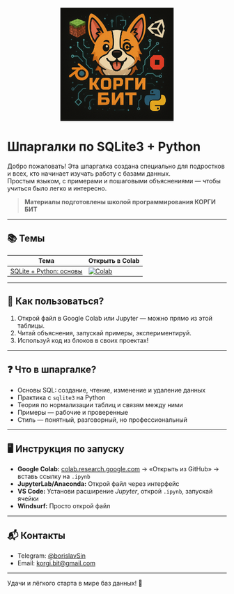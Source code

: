 <p align="center">
  <img src="logo_korgibit.png" alt="КОРГИ БИТ" width="260"/>
</p>

# Шпаргалки по SQLite3 + Python

Добро пожаловать! Эта шпаргалка создана специально для подростков и всех, кто начинает изучать работу с базами данных.  
Простым языком, с примерами и пошаговыми объяснениями — чтобы учиться было легко и интересно.

> **Материалы подготовлены школой программирования КОРГИ БИТ**

---

## 📚 Темы

| Тема | Открыть в Colab |
|------|------------------|
| [SQLite + Python: основы](cheatsheets/sqlite_cheatsheet.ipynb) | [![Colab](https://colab.research.google.com/assets/colab-badge.svg)](https://colab.research.google.com/github/KorgiBit/SQL-cheatsheets/blob/main/cheatsheets/sqlite_cheatsheet.ipynb) |


---

## 🚀 Как пользоваться?

1. Открой файл в Google Colab или Jupyter — можно прямо из этой таблицы.
2. Читай объяснения, запускай примеры, экспериментируй.
3. Используй код из блоков в своих проектах!

---

## ❓ Что в шпаргалке?

- Основы SQL: создание, чтение, изменение и удаление данных
- Практика с `sqlite3` на Python
- Теория по нормализации таблиц и связям между ними
- Примеры — рабочие и проверенные
- Стиль — понятный, разговорный, но профессиональный

---

## 🖥 Инструкция по запуску

- **Google Colab:** [colab.research.google.com](https://colab.research.google.com/) → «Открыть из GitHub» → вставь ссылку на `.ipynb`
- **JupyterLab/Anaconda:** Открой файл через интерфейс
- **VS Code:** Установи расширение *Jupyter*, открой `.ipynb`, запускай ячейки
- **Windsurf:** Просто открой файл

---

## 📬 Контакты

- Telegram: [@borislavSin](https://t.me/borislavSin)
- Email: korgi.bit@gmail.com

---

Удачи и лёгкого старта в мире баз данных! 🚀
